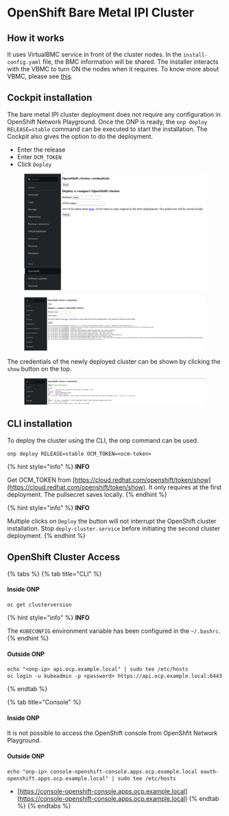 # OpenShift Bare Metal IPI Cluster

## How it works

It uses VirtualBMC service in front of the cluster nodes. In the `install-config.yaml` file, the BMC information will be shared. The installer interacts with the VBMC to turn ON the nodes when it requires. To know more about VBMC, please see [this](https://github.com/openstack/virtualbmc).

## Cockpit installation

The bare metal IPI cluster deployment does not require any configuration in OpenShift Network Playground. Once the ONP is ready, the `onp deploy RELEASE=stable` command can be executed to start the installation. The Cockpit also gives the option to do the deployment.

* Enter the release
* Enter `OCM_TOKEN`
* Click `Deploy`

<figure><img src="../.gitbook/assets/image (3).png" alt=""><figcaption></figcaption></figure>

<figure><img src="../.gitbook/assets/deploy-cluster (1).png" alt=""><figcaption></figcaption></figure>

The credentials of the newly deployed cluster can be shown by clicking the `show` button on the top.

<figure><img src="../.gitbook/assets/cluster-cred-show.png" alt=""><figcaption></figcaption></figure>

## CLI installation

To deploy the cluster using the CLI, the onp command can be used.

```
onp deploy RELEASE=stable OCM_TOKEN=<ocm-token>
```

{% hint style="info" %}
**INFO**

Get OCM\_TOKEN from [https://cloud.redhat.com/openshift/token/show](https://cloud.redhat.com/openshift/token/show). It only requires at the first deployment. The pullsecret saves locally.
{% endhint %}

{% hint style="info" %}
**INFO**

Multiple clicks on `Deploy` the button will not interrupt the OpenShift cluster installation. Stop `deply-cluster.service` before initiating the second cluster deployment.
{% endhint %}

## OpenShift Cluster Access

{% tabs %}
{% tab title="CLI" %}
#### Inside ONP

```
oc get clusterversion
```

{% hint style="info" %}
**INFO**

The `KUBECONFIG` environment variable has been configured in the `~/.bashrc`.
{% endhint %}

#### Outside ONP

```
echo "<onp-ip> api.ocp.example.local" | sudo tee /etc/hosts
oc login -u kubeadmin -p <password> https://api.ocp.example.local:6443
```
{% endtab %}

{% tab title="Console" %}
#### Inside ONP

It is not possible to access the OpenShift console from OpenShfit Network Playground.

#### Outside ONP

```
echo "onp-ip> console-openshift-console.apps.ocp.example.local oauth-openshift.apps.ocp.example.local" | sudo tee /etc/hosts
```

* [https://console-openshift-console.apps.ocp.example.local](https://console-openshift-console.apps.ocp.example.local)
{% endtab %}
{% endtabs %}

